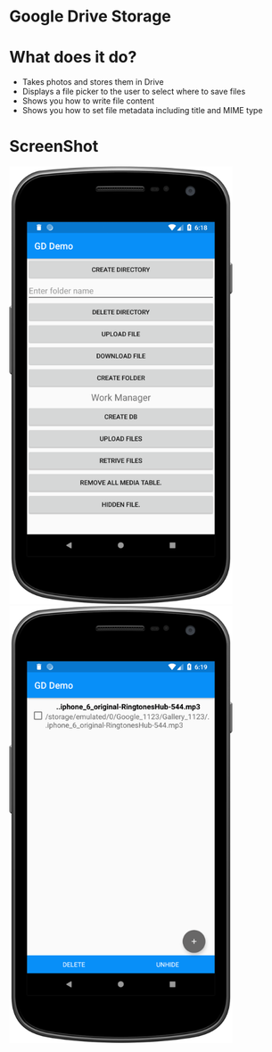 
# Google Drive Storage

# What does it do?

* Takes photos and stores them in Drive
* Displays a file picker to the user to select where to save files
* Shows you how to write file content
* Shows you how to set file metadata including title and MIME type


# ScreenShot

<img src="https://github.com/webaddicted/GoogleDriveStorage/blob/master/screenshot/home.png" width="400">   <img src="https://github.com/webaddicted/GoogleDriveStorage/blob/master/screenshot/hide_file.png" width="400">

<!--
![Analytics](https://github.com/webaddicted/GoogleDriveStorage/blob/master/screenshot/home.png)
![Analytics](https://github.com/webaddicted/GoogleDriveStorage/blob/master/screenshot/hide_file.png)
-->
